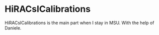 # HiRACsICalibrations
HiRACsICalibrations is the main part when I stay in MSU. With the help of Daniele.
